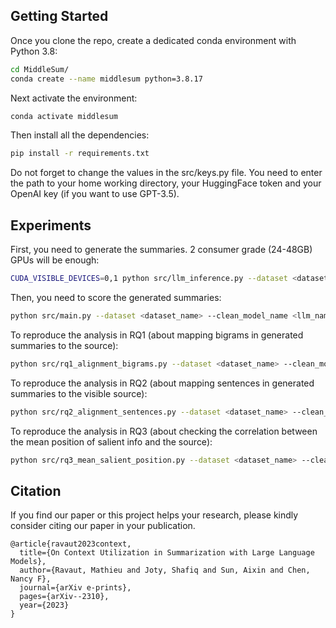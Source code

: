 ## Getting Started

Once you clone the repo, create a dedicated conda environment with Python 3.8: 
```bash
cd MiddleSum/
conda create --name middlesum python=3.8.17
```

Next activate the environment:
```bash
conda activate middlesum
```

Then install all the dependencies:
```bash
pip install -r requirements.txt
```

Do not forget to change the values in the src/keys.py file. 
You need to enter the path to your home working directory, your HuggingFace token and your OpenAI key (if you want to use GPT-3.5).

## Experiments

First, you need to generate the summaries. 2 consumer grade (24-48GB) GPUs will be enough:
```bash
CUDA_VISIBLE_DEVICES=0,1 python src/llm_inference.py --dataset <dataset_name> --clean_model_name <llm_name> 
```

Then, you need to score the generated summaries:
```bash
python src/main.py --dataset <dataset_name> --clean_model_name <llm_name> --metric <metric_name>
```

To reproduce the analysis in RQ1 (about mapping bigrams in generated summaries to the source): 
```bash
python src/rq1_alignment_bigrams.py --dataset <dataset_name> --clean_model_name <llm_name> 
```

To reproduce the analysis in RQ2 (about mapping sentences in generated summaries to the visible source): 
```bash
python src/rq2_alignment_sentences.py --dataset <dataset_name> --clean_model_name <llm_name> 
```

To reproduce the analysis in RQ3 (about checking the correlation between the mean position of salient info and the source): 
```bash
python src/rq3_mean_salient_position.py --dataset <dataset_name> --clean_model_name <llm_name> --metric <metric_name>
```

## Citation

If you find our paper or this project helps your research, please kindly consider citing our paper in your publication.

```
@article{ravaut2023context,
  title={On Context Utilization in Summarization with Large Language Models},
  author={Ravaut, Mathieu and Joty, Shafiq and Sun, Aixin and Chen, Nancy F},
  journal={arXiv e-prints},
  pages={arXiv--2310},
  year={2023}
}
```
